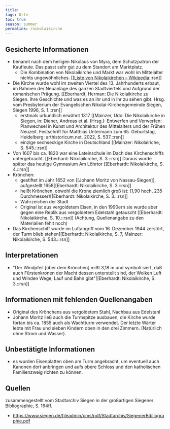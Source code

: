 ```yaml
---
title:
tags: Orte
toc: true
season: summer
permalink: /nikolaikirche
---
```


## Gesicherte Informationen

- benannt nach dem heiligen Nikolaus von Myra, dem Schutzpatron der Kaufleute. Das passt sehr gut zu dem Standort am Marktplatz. 
	- Die Kombination von Nikolaikirche und Markt war wohl im Mittelalter nichts ungewöhnliches. [[[Liste von Nikolaikirchen – Wikipedia](https://de.wikipedia.org/wiki/Liste_von_Nikolaikirchen)::rsn]] 
- Die Kirche wurde wohl im zweiten Viertel des 13. Jahrhunderts erbaut, im Rahmen der Neuanlage des ganzen Stadtviertels und Aufgrund der romanischen Prägung. [[Eberhardt, Herman: Die Nikolaikirche zu Siegen. Ihre Geschichte und was es an ihr und in ihr zu sehen gibt. Hrsg. vom Presbyterium der Evangelischen Nikolai-Kirchengemeinde Siegen, Siegen 1996, S. 1.::rsn]] 
	- erstmals urkundlich erwähnt 1317 [[Mainzer, Udo: Die Nikolaikirche in Siegen, in: Diener, Andreas et al. (Hrsg.): Entwerfen und Verwerfen: Planwechsel in Kunst und Architektur des Mittelalters und der Frühen Neuzeit. Festschrift für Matthias Untermann zum 65. Geburtstag, Heidelberg: arthistoricum.net, 2022, S. 537.::rsn]]
	- einzige sechseckige Kirche in Deutschland [[Mainzer: Nikolairiche, S. 545.::rsn]]
- Von 1607 bis ca. 1820 war eine Lateinschule im Dach des Kirchenschiffs untergebracht. [[Eberhard: Nikolaikirche, S. 3.::rsn]] Daraus wurde später das heutige Gymnasium Am Löhrtor [[Eberhardt: Nikolaikirche, S. 4.::rsn]]
- Krönchen:
	- gestiftet im Jahr 1652 von [[Johann Moritz von Nassau-Siegen]], aufgestellt 1658[[Eberhardt: Nikolaikirche, S. 3.::rsn]]
	- heißt Krönchen, obwohl die Krone ziemlich groß ist: (1,90 hoch, 235 Durchmesser)[[Eberhardt: Nikolaikirche, S. 3.::rsn]]
	- Wahrzeichen der Stadt
	- Original ist aus vergoldetem Eisen, in den 1990ern sie wurde aber gegen eine Replik aus vergoldetem Edelstahl getauscht [[Eberhardt: Nikolaikirche, S. 10.::rsn]] (Achtung, Quellenangabe zu den Materialien fehlt noch)
- Das Kirchenschiff wurde im Luftangriff vom 16. Dezember 1944 zerstört, der Turm blieb stehen[[Eberhardt: Nikolaikirche, S. 7, Mainzer: Nikolaikirche, S. 543.::rsn]]

## Interpretationen

- "Der Windpfeil [über dem Krönchen] mißt 3,18 m und symboli siert, daß auch Fürstenkronen der Macht dessen unterstellt sind, der Wolken Luft und Winden Wege, Lauf und Bahn gibt"[[Eberhardt: Nikolaikirche, S. 3.::rsn]]

## Informationen mit fehlenden Quellenangaben

- Original des Krönchens aus vergoldetem Stahl, Nachbau aus Edelstahl
- Johann Moritz ließ auch die Turmspitze ausbauen, die Kirche wurde fortan bis ca. 1855 auch als Wachtturm verwendet. Der letzte Wärter lebte mit Frau und sieben Kindern oben in den drei Zimmern. (Natürlich ohne Strom und Wasser).

## Unbestätigte Informationen

- es wurden Eisenplatten oben am Turm angebracht, um eventuell auch Kanonen dort anbringen und aufs obere Schloss und den katholischen Familienzweig richten zu können.


## Quellen

zusammengestellt vom Stadtarchiv Siegen in der großartigen Siegener Bibliographie, S. 164ff.
- https://www.siegen.de/fileadmin/cms/pdf/Stadtarchiv/SiegenerBibliographie.pdf